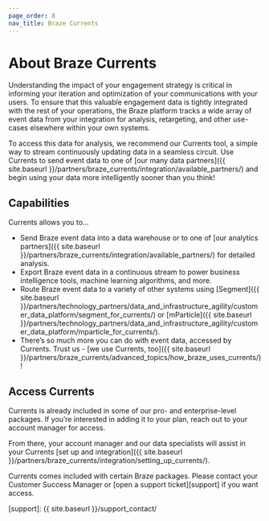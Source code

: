```yaml
---
page_order: 8
nav_title: Braze Currents
---
```


# About Braze Currents

Understanding the impact of your engagement strategy is critical in informing your iteration and optimization of your communications with your users. To ensure that this valuable engagement data is tightly integrated with the rest of your operations, the Braze platform tracks a wide array of event data from your integration for analysis, retargeting, and other use-cases elsewhere within your own systems.

To access this data for analysis, we recommend our Currents tool, a simple way to stream continuously updating data in a seamless circuit. Use Currents to send event data to one of [our many data partners]({{ site.baseurl }}/partners/braze_currents/integration/available_partners/) and begin using your data more intelligently sooner than you think!

## Capabilities

Currents allows you to…
* Send Braze event data into a data warehouse or to one of [our analytics partners]({{ site.baseurl }}/partners/braze_currents/integration/available_partners/) for detailed analysis.
* Export Braze event data in a continuous stream to power business intelligence tools, machine learning algorithms, and more.
* Route Braze event data to a variety of other systems using [Segment]({{ site.baseurl }}/partners/technology_partners/data_and_infrastructure_agility/customer_data_platform/segment_for_currents/) or [mParticle]({{ site.baseurl }}/partners/technology_partners/data_and_infrastructure_agility/customer_data_platform/mparticle_for_currents/).
* There’s so much more you can do with event data, accessed by Currents. Trust us - [we use Currents, too]({{ site.baseurl }}/partners/braze_currents/advanced_topics/how_braze_uses_currents/)!

## Access Currents

Currents is already included in some of our pro- and enterprise-level packages. If you’re interested in adding it to your plan, reach out to your account manager for access.

From there, your account manager and our data specialists will assist in your Currents [set up and integration]({{ site.baseurl }}/partners/braze_currents/integration/setting_up_currents/).

Currents comes included with certain Braze packages. Please contact your Customer Success Manager or [open a support ticket][support] if you want access.



[support]: {{ site.baseurl }}/support_contact/
